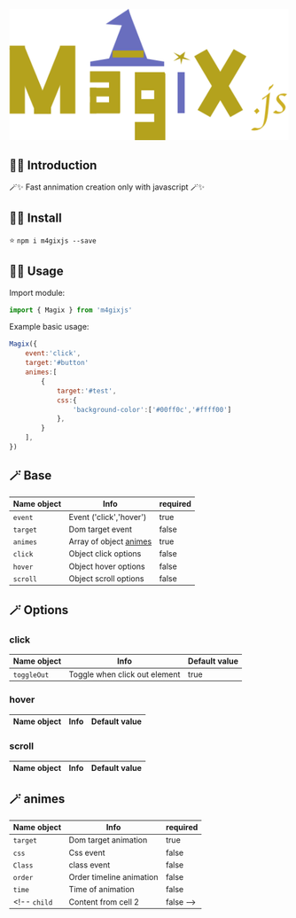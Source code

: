 <p align="center">
    <img src="./docs/logoMagix.png" width="600"><br/>
</p>

## 🧙‍♂️ Introduction

🪄✨ Fast annimation creation only with javascript 🪄✨

## 🧙‍♂️ Install
⭐️
`npm i m4gixjs --save`

## 🧙‍♂️ Usage

Import module:

```JAVASCRIPT
import { Magix } from 'm4gixjs'
```

Example basic usage:

```JAVASCRIPT
Magix({
    event:'click',     
    target:'#button' 
    animes:[
        {
            target:'#test',        
            css:{
                'background-color':['#00ff0c','#ffff00']
            },
        }
    ],
})
```

## 🪄 Base

Name object | Info | required
------------ | ------------- | -------------
`event` | Event ('click','hover') | true
`target` | Dom target event | false
`animes` | Array of object [animes](#-animes)  | true
`click` | Object click options  | false
`hover` | Object hover options | false
`scroll` | Object scroll options | false

## 🪄 Options
### click
Name object | Info | Default value
------------ | ------------- | -------------
`toggleOut` | Toggle when click out element | true
### hover
Name object | Info | Default value
------------ | ------------- | -------------
### scroll
Name object | Info | Default value
------------ | ------------- | -------------

## 🪄 animes

Name object | Info | required
------------ | ------------- | -------------
`target` | Dom target animation | true
`css` | Css event | false
`Class` | class event | false
`order` | Order timeline animation | false
`time` | Time of animation | false
<!-- `child` | Content from cell 2 | false -->



